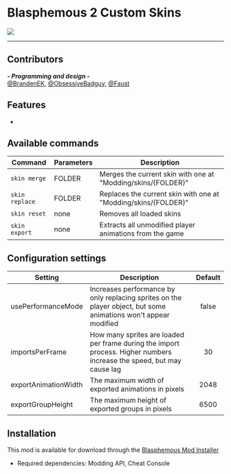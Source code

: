 # Blasphemous 2 Custom Skins

<img src="https://img.shields.io/github/downloads/BrandenEK/BlasII.CustomSkins/total?color=872124&style=for-the-badge">

---

## Contributors

***- Programming and design -*** <br>
[@BrandenEK](https://github.com/BrandenEK), [@ObsessiveBadguy](https://github.com/ObsessiveBadguy), [@Faust](https://github.com/FaustBaudelaire)

## Features
- 

## Available commands
| Command | Parameters | Description |
| ------- | ----------- | ------- |
| `skin merge` | FOLDER | Merges the current skin with one at "Modding/skins/{FOLDER}" |
| `skin replace` | FOLDER | Replaces the current skin with one at "Modding/skins/{FOLDER}" |
| `skin reset` | none | Removes all loaded skins |
| `skin export` | none | Extracts all unmodified player animations from the game |

## Configuration settings
| Setting | Description | Default |
| ------- | ----------- | :-----: |
| usePerformanceMode | Increases performance by only replacing sprites on the player object, but some animations won't appear modified | false |
| importsPerFrame | How many sprites are loaded per frame during the import process.  Higher numbers increase the speed, but may cause lag | 30 |
| exportAnimationWidth| The maximum width of exported animations in pixels | 2048 |
| exportGroupHeight | The maximum height of exported groups in pixels | 6500 |

## Installation
This mod is available for download through the [Blasphemous Mod Installer](https://github.com/BrandenEK/Blasphemous.Modding.Installer)
- Required dependencies: Modding API, Cheat Console
